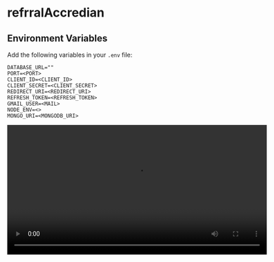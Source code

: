 # refrralAccredian

## Environment Variables
Add the following variables in your `.env` file:

```env
DATABASE_URL=""
PORT=<PORT>
CLIENT_ID=<CLIENT_ID>
CLIENT_SECRET=<CLIENT_SECRET>
REDIRECT_URI=<REDIRECT_URI>
REFRESH_TOKEN=<REFRESH_TOKEN>
GMAIL_USER=<MAIL>
NODE_ENV=<>
MONGO_URI=<MONGODB_URI>
```
<video src="https://drive.google.com/file/d/1LI-2kgI-t31pG8V_KDbDK7tq3Tn46BEr/view?usp=sharing" controls width="600"></video>


